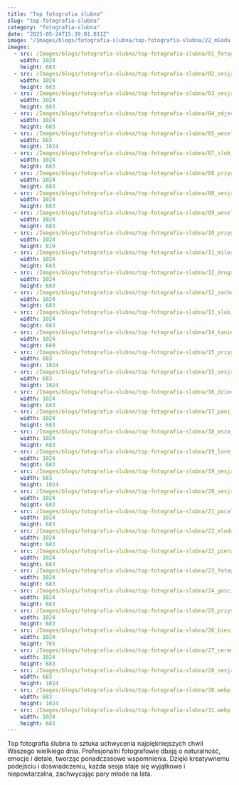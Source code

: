 ```yaml
---
title: "Top fotografia ślubna"
slug: "top-fotografia-slubna"
category: "fotografia-slubna"
date: "2025-05-24T15:39:01.011Z"
image: "/Images/blogs/fotografia-slubna/top-fotografia-slubna/22_mloda_zabawa_sesja_slubna.webp"
images:
  - src: /Images/blogs/fotografia-slubna/top-fotografia-slubna/01_fotografia_slubna_siedlce.webp
    width: 1024
    height: 683
  - src: /Images/blogs/fotografia-slubna/top-fotografia-slubna/02_sesja_slubna_plener_siedlce.webp
    width: 1024
    height: 683
  - src: /Images/blogs/fotografia-slubna/top-fotografia-slubna/03_sesja_narzeczenska_siedlce.webp
    width: 1024
    height: 683
  - src: /Images/blogs/fotografia-slubna/top-fotografia-slubna/04_zdjecia_narzeczenskie_siedlce.webp
    width: 1024
    height: 683
  - src: /Images/blogs/fotografia-slubna/top-fotografia-slubna/05_wesele_panderoza_siedlce.webp
    width: 683
    height: 1024
  - src: /Images/blogs/fotografia-slubna/top-fotografia-slubna/07_slub_siedlce_dziecko_msza.webp
    width: 1024
    height: 683
  - src: /Images/blogs/fotografia-slubna/top-fotografia-slubna/08_przygotowania_pani_mlodej_do_slubu.webp
    width: 1024
    height: 683
  - src: /Images/blogs/fotografia-slubna/top-fotografia-slubna/08_sesja_slubna_nad_morzem_agata_pawel.webp
    width: 1024
    height: 683
  - src: /Images/blogs/fotografia-slubna/top-fotografia-slubna/09_wesele_zimne_ognie_aleksandria_siedlce.webp
    width: 1024
    height: 683
  - src: /Images/blogs/fotografia-slubna/top-fotografia-slubna/10_przygotowania_do_slubu_siedlce.webp
    width: 1024
    height: 819
  - src: /Images/blogs/fotografia-slubna/top-fotografia-slubna/11_milosc_wesele_orchidea.webp
    width: 1024
    height: 683
  - src: /Images/blogs/fotografia-slubna/top-fotografia-slubna/12_droga_do_kosciola_na_przysiege.webp
    width: 1024
    height: 683
  - src: /Images/blogs/fotografia-slubna/top-fotografia-slubna/12_zachod_slonca_nad_morzem_sesja_slubna.webp
    width: 1024
    height: 683
  - src: /Images/blogs/fotografia-slubna/top-fotografia-slubna/13_slub_wyjscie_z_kosciola.webp
    width: 1024
    height: 683
  - src: /Images/blogs/fotografia-slubna/top-fotografia-slubna/14_taniec_wesele_chodowiak_siedlce.webp
    width: 1024
    height: 689
  - src: /Images/blogs/fotografia-slubna/top-fotografia-slubna/15_przygotowania_slubne_skorzec.webp
    width: 683
    height: 1024
  - src: /Images/blogs/fotografia-slubna/top-fotografia-slubna/15_sesja_slubna_w_dniu_slubu.webp
    width: 683
    height: 1024
  - src: /Images/blogs/fotografia-slubna/top-fotografia-slubna/16_dzieci_msza_slub.webp
    width: 1024
    height: 683
  - src: /Images/blogs/fotografia-slubna/top-fotografia-slubna/17_pani_mloda_sesja_slubna.webp
    width: 1024
    height: 683
  - src: /Images/blogs/fotografia-slubna/top-fotografia-slubna/18_msza_ceremonia_przysiega_siedlce.webp
    width: 1024
    height: 683
  - src: /Images/blogs/fotografia-slubna/top-fotografia-slubna/19_love_para_sesja.webp
    width: 1024
    height: 683
  - src: /Images/blogs/fotografia-slubna/top-fotografia-slubna/19_sesja_slubna_wilanow_para_mloda.webp
    width: 683
    height: 1024
  - src: /Images/blogs/fotografia-slubna/top-fotografia-slubna/20_sesja_narzeczenska_w_lesie_w_siedlcach.webp
    width: 1024
    height: 683
  - src: /Images/blogs/fotografia-slubna/top-fotografia-slubna/21_pocalunek_na_sesji_slubnej.webp
    width: 1024
    height: 683
  - src: /Images/blogs/fotografia-slubna/top-fotografia-slubna/22_mloda_zabawa_sesja_slubna.webp
    width: 1024
    height: 683
  - src: /Images/blogs/fotografia-slubna/top-fotografia-slubna/22_pierwszy_taniec_slub_wesele_fotografia_o;limpia_siedlce.webp
    width: 1024
    height: 683
  - src: /Images/blogs/fotografia-slubna/top-fotografia-slubna/23_fotografia_z-gory_sesja_slubna_gorazborow.webp
    width: 1024
    height: 683
  - src: /Images/blogs/fotografia-slubna/top-fotografia-slubna/24_goscie_weselni_siedlce.webp
    width: 1024
    height: 683
  - src: /Images/blogs/fotografia-slubna/top-fotografia-slubna/25_przysiega_slub_fotografia_siedlce.webp
    width: 1024
    height: 683
  - src: /Images/blogs/fotografia-slubna/top-fotografia-slubna/26_biesiada_na_weselu_w_siedlcach.webp
    width: 1024
    height: 765
  - src: /Images/blogs/fotografia-slubna/top-fotografia-slubna/27_ceremonia_przysiega_slubna.webp
    width: 1024
    height: 683
  - src: /Images/blogs/fotografia-slubna/top-fotografia-slubna/28_sesja_nad_morzem_pocalunke_para_mloda.webp
    width: 683
    height: 1024
  - src: /Images/blogs/fotografia-slubna/top-fotografia-slubna/30.webp
    width: 683
    height: 1024
  - src: /Images/blogs/fotografia-slubna/top-fotografia-slubna/31.webp
    width: 1024
    height: 683
---
```


Top fotografia ślubna to sztuka uchwycenia najpiękniejszych chwil Waszego wielkiego dnia. Profesjonalni fotografowie dbają o naturalność, emocje i detale, tworząc ponadczasowe wspomnienia. Dzięki kreatywnemu podejściu i doświadczeniu, każda sesja staje się wyjątkowa i niepowtarzalna, zachwycając pary młode na lata.
